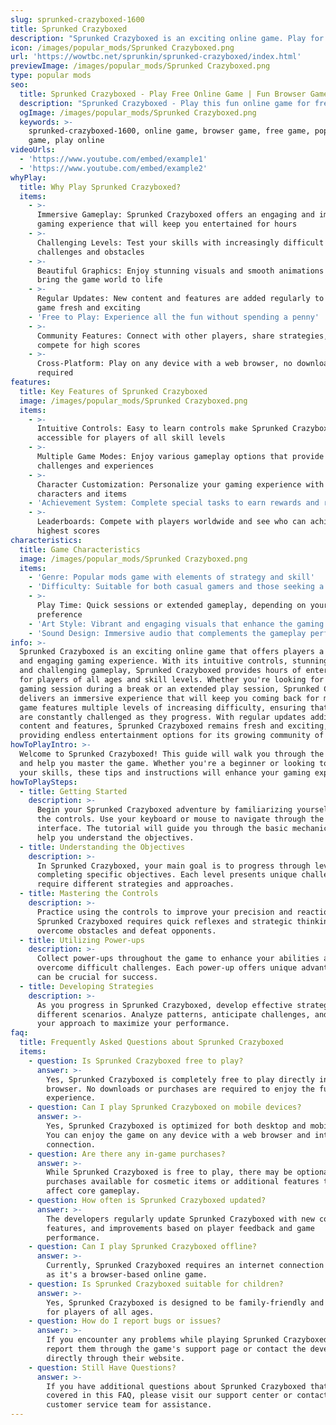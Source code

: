 ```yaml
---
slug: sprunked-crazyboxed-1600
title: Sprunked Crazyboxed
description: "Sprunked Crazyboxed is an exciting online game. Play for free directly in your browser!"
icon: /images/popular_mods/Sprunked Crazyboxed.png
url: 'https://wowtbc.net/sprunkin/sprunked-crazyboxed/index.html'
previewImage: /images/popular_mods/Sprunked Crazyboxed.png
type: popular mods
seo:
  title: Sprunked Crazyboxed - Play Free Online Game | Fun Browser Games
  description: "Sprunked Crazyboxed - Play this fun online game for free in your browser. No download required!"
  ogImage: /images/popular_mods/Sprunked Crazyboxed.png
  keywords: >-
    sprunked-crazyboxed-1600, online game, browser game, free game, popular mods
    game, play online
videoUrls:
  - 'https://www.youtube.com/embed/example1'
  - 'https://www.youtube.com/embed/example2'
whyPlay:
  title: Why Play Sprunked Crazyboxed?
  items:
    - >-
      Immersive Gameplay: Sprunked Crazyboxed offers an engaging and immersive
      gaming experience that will keep you entertained for hours
    - >-
      Challenging Levels: Test your skills with increasingly difficult
      challenges and obstacles
    - >-
      Beautiful Graphics: Enjoy stunning visuals and smooth animations that
      bring the game world to life
    - >-
      Regular Updates: New content and features are added regularly to keep the
      game fresh and exciting
    - 'Free to Play: Experience all the fun without spending a penny'
    - >-
      Community Features: Connect with other players, share strategies, and
      compete for high scores
    - >-
      Cross-Platform: Play on any device with a web browser, no downloads
      required
features:
  title: Key Features of Sprunked Crazyboxed
  image: /images/popular_mods/Sprunked Crazyboxed.png
  items:
    - >-
      Intuitive Controls: Easy to learn controls make Sprunked Crazyboxed
      accessible for players of all skill levels
    - >-
      Multiple Game Modes: Enjoy various gameplay options that provide different
      challenges and experiences
    - >-
      Character Customization: Personalize your gaming experience with unique
      characters and items
    - 'Achievement System: Complete special tasks to earn rewards and recognition'
    - >-
      Leaderboards: Compete with players worldwide and see who can achieve the
      highest scores
characteristics:
  title: Game Characteristics
  image: /images/popular_mods/Sprunked Crazyboxed.png
  items:
    - 'Genre: Popular mods game with elements of strategy and skill'
    - 'Difficulty: Suitable for both casual gamers and those seeking a challenge'
    - >-
      Play Time: Quick sessions or extended gameplay, depending on your
      preference
    - 'Art Style: Vibrant and engaging visuals that enhance the gaming experience'
    - 'Sound Design: Immersive audio that complements the gameplay perfectly'
info: >-
  Sprunked Crazyboxed is an exciting online game that offers players a unique
  and engaging gaming experience. With its intuitive controls, stunning visuals,
  and challenging gameplay, Sprunked Crazyboxed provides hours of entertainment
  for players of all ages and skill levels. Whether you're looking for a quick
  gaming session during a break or an extended play session, Sprunked Crazyboxed
  delivers an immersive experience that will keep you coming back for more. The
  game features multiple levels of increasing difficulty, ensuring that players
  are constantly challenged as they progress. With regular updates adding new
  content and features, Sprunked Crazyboxed remains fresh and exciting,
  providing endless entertainment options for its growing community of players.
howToPlayIntro: >-
  Welcome to Sprunked Crazyboxed! This guide will walk you through the basics
  and help you master the game. Whether you're a beginner or looking to improve
  your skills, these tips and instructions will enhance your gaming experience.
howToPlaySteps:
  - title: Getting Started
    description: >-
      Begin your Sprunked Crazyboxed adventure by familiarizing yourself with
      the controls. Use your keyboard or mouse to navigate through the game
      interface. The tutorial will guide you through the basic mechanics and
      help you understand the objectives.
  - title: Understanding the Objectives
    description: >-
      In Sprunked Crazyboxed, your main goal is to progress through levels by
      completing specific objectives. Each level presents unique challenges that
      require different strategies and approaches.
  - title: Mastering the Controls
    description: >-
      Practice using the controls to improve your precision and reaction time.
      Sprunked Crazyboxed requires quick reflexes and strategic thinking to
      overcome obstacles and defeat opponents.
  - title: Utilizing Power-ups
    description: >-
      Collect power-ups throughout the game to enhance your abilities and
      overcome difficult challenges. Each power-up offers unique advantages that
      can be crucial for success.
  - title: Developing Strategies
    description: >-
      As you progress in Sprunked Crazyboxed, develop effective strategies for
      different scenarios. Analyze patterns, anticipate challenges, and adapt
      your approach to maximize your performance.
faq:
  title: Frequently Asked Questions about Sprunked Crazyboxed
  items:
    - question: Is Sprunked Crazyboxed free to play?
      answer: >-
        Yes, Sprunked Crazyboxed is completely free to play directly in your web
        browser. No downloads or purchases are required to enjoy the full game
        experience.
    - question: Can I play Sprunked Crazyboxed on mobile devices?
      answer: >-
        Yes, Sprunked Crazyboxed is optimized for both desktop and mobile play.
        You can enjoy the game on any device with a web browser and internet
        connection.
    - question: Are there any in-game purchases?
      answer: >-
        While Sprunked Crazyboxed is free to play, there may be optional in-game
        purchases available for cosmetic items or additional features that don't
        affect core gameplay.
    - question: How often is Sprunked Crazyboxed updated?
      answer: >-
        The developers regularly update Sprunked Crazyboxed with new content,
        features, and improvements based on player feedback and game
        performance.
    - question: Can I play Sprunked Crazyboxed offline?
      answer: >-
        Currently, Sprunked Crazyboxed requires an internet connection to play
        as it's a browser-based online game.
    - question: Is Sprunked Crazyboxed suitable for children?
      answer: >-
        Yes, Sprunked Crazyboxed is designed to be family-friendly and suitable
        for players of all ages.
    - question: How do I report bugs or issues?
      answer: >-
        If you encounter any problems while playing Sprunked Crazyboxed, you can
        report them through the game's support page or contact the developers
        directly through their website.
    - question: Still Have Questions?
      answer: >-
        If you have additional questions about Sprunked Crazyboxed that aren't
        covered in this FAQ, please visit our support center or contact our
        customer service team for assistance.
---
```


